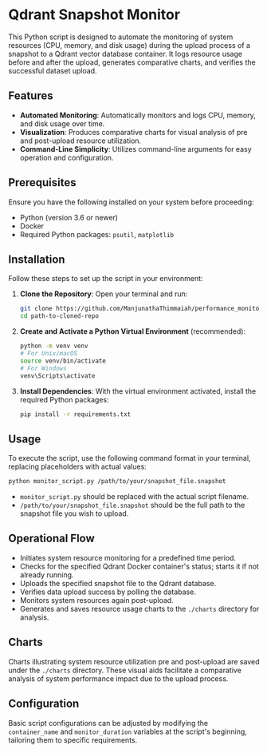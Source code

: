
# Qdrant Snapshot Monitor

This Python script is designed to automate the monitoring of system resources (CPU, memory, and disk usage) during the upload process of a snapshot to a Qdrant vector database container. It logs resource usage before and after the upload, generates comparative charts, and verifies the successful dataset upload.

## Features

- **Automated Monitoring**: Automatically monitors and logs CPU, memory, and disk usage over time.
- **Visualization**: Produces comparative charts for visual analysis of pre and post-upload resource utilization.
- **Command-Line Simplicity**: Utilizes command-line arguments for easy operation and configuration.

## Prerequisites

Ensure you have the following installed on your system before proceeding:

- Python (version 3.6 or newer)
- Docker
- Required Python packages: `psutil`, `matplotlib`

## Installation

Follow these steps to set up the script in your environment:

1. **Clone the Repository**:
   Open your terminal and run:
   ```sh
   git clone https://github.com/ManjunathaThimmaiah/performance_monitoring.git
   cd path-to-cloned-repo
   ```

2. **Create and Activate a Python Virtual Environment** (recommended):
   ```sh
   python -m venv venv
   # For Unix/macOS
   source venv/bin/activate
   # For Windows
   venv\Scripts\activate
   ```

3. **Install Dependencies**:
   With the virtual environment activated, install the required Python packages:
   ```sh
   pip install -r requirements.txt
   ```

## Usage

To execute the script, use the following command format in your terminal, replacing placeholders with actual values:
```sh
python monitor_script.py /path/to/your/snapshot_file.snapshot
```
- `monitor_script.py` should be replaced with the actual script filename.
- `/path/to/your/snapshot_file.snapshot` should be the full path to the snapshot file you wish to upload.

## Operational Flow

- Initiates system resource monitoring for a predefined time period.
- Checks for the specified Qdrant Docker container's status; starts it if not already running.
- Uploads the specified snapshot file to the Qdrant database.
- Verifies data upload success by polling the database.
- Monitors system resources again post-upload.
- Generates and saves resource usage charts to the `./charts` directory for analysis.

## Charts

Charts illustrating system resource utilization pre and post-upload are saved under the `./charts` directory. These visual aids facilitate a comparative analysis of system performance impact due to the upload process.

## Configuration

Basic script configurations can be adjusted by modifying the `container_name` and `monitor_duration` variables at the script's beginning, tailoring them to specific requirements.

